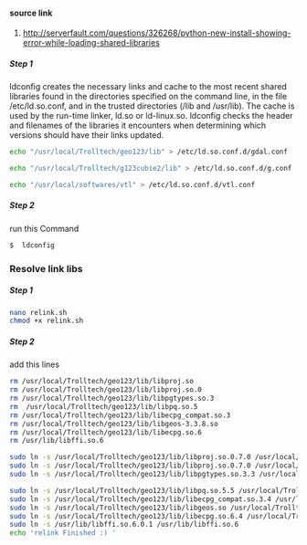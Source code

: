 
#### source link
1. http://serverfault.com/questions/326268/python-new-install-showing-error-while-loading-shared-libraries

##### Step 1

ldconfig creates the necessary links and cache to the most recent shared libraries
found in the directories specified on the command line, in the file /etc/ld.so.conf, and in the trusted
directories (/lib and /usr/lib). The cache is used by the run-time linker, ld.so or ld-linux.so. ldconfig
checks the header and filenames of the libraries it encounters when determining which versions should have
their links updated.
```bash
echo "/usr/local/Trolltech/geo123/lib" > /etc/ld.so.conf.d/gdal.conf

echo "/usr/local/Trolltech/g123cubie2/lib" > /etc/ld.so.conf.d/g.conf

echo "/usr/local/softwares/vtl" > /etc/ld.so.conf.d/vtl.conf
```
##### Step 2
run this Command 
```bash
$  ldconfig

```

### Resolve link libs
##### Step 1 
```bash
nano relink.sh
chmod +x relink.sh 
```
##### Step 2
add this lines

```bash
rm /usr/local/Trolltech/geo123/lib/libproj.so
rm /usr/local/Trolltech/geo123/lib/libproj.so.0
rm /usr/local/Trolltech/geo123/lib/libpgtypes.so.3 
rm  /usr/local/Trolltech/geo123/lib/libpq.so.5
rm /usr/local/Trolltech/geo123/lib/libecpg_compat.so.3 
rm /usr/local/Trolltech/geo123/lib/libgeos-3.3.8.so 
rm /usr/local/Trolltech/geo123/lib/libecpg.so.6 
rm /usr/lib/libffi.so.6

sudo ln -s /usr/local/Trolltech/geo123/lib/libproj.so.0.7.0 /usr/local/Trolltech/geo123/lib/libproj.so
sudo ln -s /usr/local/Trolltech/geo123/lib/libproj.so.0.7.0 /usr/local/Trolltech/geo123/lib/libproj.so.0
sudo ln -s /usr/local/Trolltech/geo123/lib/libpgtypes.so.3.3 /usr/local/Trolltech/geo123/lib/libpgtypes.so.3 

sudo ln -s /usr/local/Trolltech/geo123/lib/libpq.so.5.5 /usr/local/Trolltech/geo123/lib/libpq.so.5
sudo ln -s /usr/local/Trolltech/geo123/lib/libecpg_compat.so.3.4 /usr/local/Trolltech/geo123/lib/libecpg_compat.so.3 
sudo ln -s /usr/local/Trolltech/geo123/lib/libgeos.so /usr/local/Trolltech/geo123/lib/libgeos-3.3.8.so 
sudo ln -s /usr/local/Trolltech/geo123/lib/libecpg.so.6.4 /usr/local/Trolltech/geo123/lib/libecpg.so.6 
sudo ln -s /usr/lib/libffi.so.6.0.1 /usr/lib/libffi.so.6
echo 'relink Finished :) ' 
```
